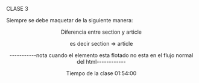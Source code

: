 CLASE 3 

Siempre se debe maquetar de la siguiente manera:

<Header>
<Nav>
<Main>
<Footer>

Diferencia entre section y article
<Article va Dentro de Section>
es decir section => article

-----------nota cuando el elemento esta flotado no esta en el flujo normal del html------------


Tiempo de la clase 01:54:00